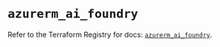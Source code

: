 # `azurerm_ai_foundry`

Refer to the Terraform Registry for docs: [`azurerm_ai_foundry`](https://registry.terraform.io/providers/hashicorp/azurerm/4.49.0/docs/resources/ai_foundry).

